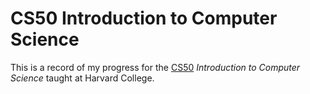 # CS50 Introduction to Computer Science 

This is a record of my progress for the [CS50] *Introduction to Computer Science* taught at Harvard College.

[CS50]: https://cs50.harvard.edu/college/2022/spring/

